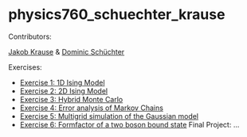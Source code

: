 # physics760_schuechter_krause

Contributors:

[Jakob Krause](https://github.com/krausejm) & [Dominic Schüchter](https://github.com/dschuechter)


Exercises:
- [Exercise 1: 1D Ising Model](https://github.com/dschuechter/physics760_schuechter_krause/tree/master/Exercise01)
- [Exercise 2: 2D Ising Model](https://github.com/dschuechter/physics760_schuechter_krause/tree/master/Exercise02)
- [Exercise 3: Hybrid Monte Carlo](https://github.com/dschuechter/physics760_schuechter_krause/tree/master/Exercise03)
- [Exercise 4: Error analysis of Markov Chains](https://github.com/dschuechter/physics760_schuechter_krause/tree/master/Exercise04)
- [Exercise 5: Multigrid simulation of the Gaussian model](https://github.com/dschuechter/physics760_schuechter_krause/tree/master/Exercise05)
- [Exercise 6: Formfactor of a two boson bound state](https://github.com/dschuechter/physics760_schuechter_krause/tree/master/Exercise06)
Final Project:
...
